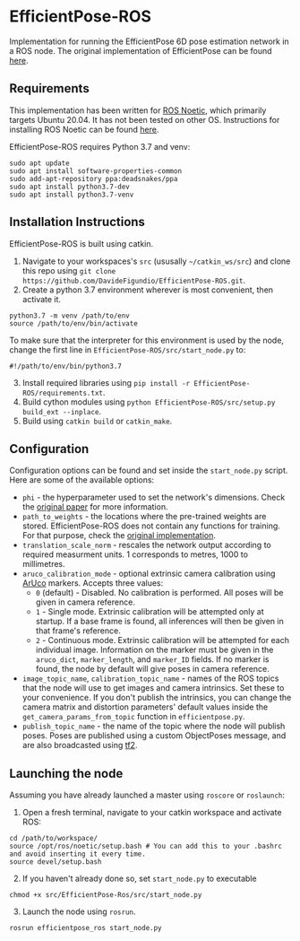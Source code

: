# EfficientPose-ROS
Implementation for running the EfficientPose 6D pose estimation network in a ROS node. The original implementation of EfficientPose can be found [here](https://github.com/ybkscht/EfficientPose).

## Requirements
This implementation has been written for [ROS Noetic](http://wiki.ros.org/noetic), which primarily targets Ubuntu 20.04. It has not been tested on other OS.
Instructions for installing ROS Noetic can be found [here](http://wiki.ros.org/noetic/Installation/Ubuntu).

EfficientPose-ROS requires Python 3.7 and venv:
```
sudo apt update
sudo apt install software-properties-common
sudo add-apt-repository ppa:deadsnakes/ppa
sudo apt install python3.7-dev
sudo apt install python3.7-venv
```

## Installation Instructions
EfficientPose-ROS is built using catkin.
1. Navigate to your workspaces's `src` (ususally `~/catkin_ws/src`) and clone this repo using `git clone https://github.com/DavideFigundio/EfficientPose-ROS.git`.
2. Create a python 3.7 environment wherever is most convenient, then activate it.
```
python3.7 -m venv /path/to/env
source /path/to/env/bin/activate
```
To make sure that the interpreter for this environment is used by the node, change the first line in `EfficientPose-ROS/src/start_node.py` to:
```
#!/path/to/env/bin/python3.7
```
3. Install required libraries using `pip install -r EfficientPose-ROS/requirements.txt`.
4. Build cython modules using `python EfficientPose-ROS/src/setup.py build_ext --inplace`.
5. Build using `catkin build` or `catkin_make`.

## Configuration
Configuration options can be found and set inside the `start_node.py` script. Here are some of the available options:
- `phi` - the hyperparameter used to set the network's dimensions. Check the [original paper](https://arxiv.org/abs/2011.04307) for more information.
- `path_to_weights` - the locations where the pre-trained weights are stored. EfficientPose-ROS does not contain any functions for training. For that purpose, check the [original implementation](https://github.com/ybkscht/EfficientPose).
- `translation_scale_norm` - rescales the network output according to required measurment units. 1 corresponds to metres, 1000 to millimetres.
- `aruco_calibration_mode` - optional extrinsic camera calibration using [ArUco](https://docs.opencv.org/4.x/d5/dae/tutorial_aruco_detection.html) markers. Accepts three values:
    + `0` (default) - Disabled. No calibration is performed. All poses will be given in camera reference.
    + `1` - Single mode. Extrinsic calibration will be attempted only at startup. If a base frame is found, all inferences will then be given in that frame's reference.
    + `2` - Continuous mode. Extrinsic calibration will be attempted for each individual image.
Information on the marker must be given in the `aruco_dict`, `marker_length`, and `marker_ID` fields. If no marker is found, the node by default will give poses in camera reference.
- `image_topic_name`, `calibration_topic_name` - names of the ROS topics that the node will use to get images and camera intrinsics. Set these to your convenience. If you don't publish the intrinsics, you can change the camera matrix and distortion parameters' default values inside the `get_camera_params_from_topic` function in `efficientpose.py`.
- `publish_topic_name` - the name of the topic where the node will publish poses. Poses are published using a custom ObjectPoses message, and are also broadcasted using [tf2](http://wiki.ros.org/tf2).

## Launching the node
Assuming you have already launched a master using `roscore` or `roslaunch`:
1. Open a fresh terminal, navigate to your catkin workspace and activate ROS:
```
cd /path/to/workspace/
source /opt/ros/noetic/setup.bash # You can add this to your .bashrc and avoid inserting it every time.
source devel/setup.bash
```
2. If you haven't already done so, set `start_node.py` to executable
```
chmod +x src/EfficientPose-Ros/src/start_node.py
```
3. Launch the node using `rosrun`.
```
rosrun efficientpose_ros start_node.py
```

